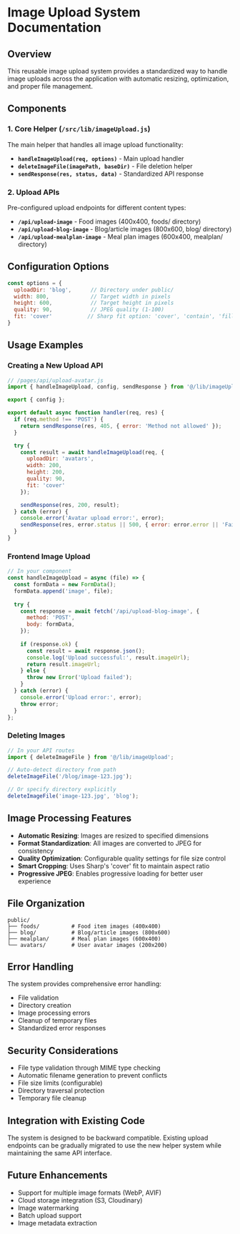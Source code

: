 # Image Upload System Documentation

## Overview
This reusable image upload system provides a standardized way to handle image uploads across the application with automatic resizing, optimization, and proper file management.

## Components

### 1. Core Helper (`/src/lib/imageUpload.js`)
The main helper that handles all image upload functionality:

- **`handleImageUpload(req, options)`** - Main upload handler
- **`deleteImageFile(imagePath, baseDir)`** - File deletion helper
- **`sendResponse(res, status, data)`** - Standardized API response

### 2. Upload APIs
Pre-configured upload endpoints for different content types:

- **`/api/upload-image`** - Food images (400x400, foods/ directory)
- **`/api/upload-blog-image`** - Blog/article images (800x600, blog/ directory)  
- **`/api/upload-mealplan-image`** - Meal plan images (600x400, mealplan/ directory)

## Configuration Options

```javascript
const options = {
  uploadDir: 'blog',      // Directory under public/
  width: 800,             // Target width in pixels
  height: 600,            // Target height in pixels
  quality: 90,            // JPEG quality (1-100)
  fit: 'cover'           // Sharp fit option: 'cover', 'contain', 'fill', etc.
}
```

## Usage Examples

### Creating a New Upload API

```javascript
// /pages/api/upload-avatar.js
import { handleImageUpload, config, sendResponse } from '@/lib/imageUpload';

export { config };

export default async function handler(req, res) {
  if (req.method !== 'POST') {
    return sendResponse(res, 405, { error: 'Method not allowed' });
  }

  try {
    const result = await handleImageUpload(req, {
      uploadDir: 'avatars',
      width: 200,
      height: 200,
      quality: 90,
      fit: 'cover'
    });

    sendResponse(res, 200, result);
  } catch (error) {
    console.error('Avatar upload error:', error);
    sendResponse(res, error.status || 500, { error: error.error || 'Failed to upload image' });
  }
}
```

### Frontend Image Upload

```javascript
// In your component
const handleImageUpload = async (file) => {
  const formData = new FormData();
  formData.append('image', file);
  
  try {
    const response = await fetch('/api/upload-blog-image', {
      method: 'POST',
      body: formData,
    });
    
    if (response.ok) {
      const result = await response.json();
      console.log('Upload successful:', result.imageUrl);
      return result.imageUrl;
    } else {
      throw new Error('Upload failed');
    }
  } catch (error) {
    console.error('Upload error:', error);
    throw error;
  }
};
```

### Deleting Images

```javascript
// In your API routes
import { deleteImageFile } from '@/lib/imageUpload';

// Auto-detect directory from path
deleteImageFile('/blog/image-123.jpg');

// Or specify directory explicitly
deleteImageFile('image-123.jpg', 'blog');
```

## Image Processing Features

- **Automatic Resizing**: Images are resized to specified dimensions
- **Format Standardization**: All images are converted to JPEG for consistency
- **Quality Optimization**: Configurable quality settings for file size control
- **Smart Cropping**: Uses Sharp's 'cover' fit to maintain aspect ratio
- **Progressive JPEG**: Enables progressive loading for better user experience

## File Organization

```
public/
├── foods/          # Food item images (400x400)
├── blog/           # Blog/article images (800x600)
├── mealplan/       # Meal plan images (600x400)
└── avatars/        # User avatar images (200x200)
```

## Error Handling

The system provides comprehensive error handling:
- File validation
- Directory creation
- Image processing errors
- Cleanup of temporary files
- Standardized error responses

## Security Considerations

- File type validation through MIME type checking
- Automatic filename generation to prevent conflicts
- File size limits (configurable)
- Directory traversal protection
- Temporary file cleanup

## Integration with Existing Code

The system is designed to be backward compatible. Existing upload endpoints can be gradually migrated to use the new helper system while maintaining the same API interface.

## Future Enhancements

- Support for multiple image formats (WebP, AVIF)
- Cloud storage integration (S3, Cloudinary)
- Image watermarking
- Batch upload support
- Image metadata extraction
